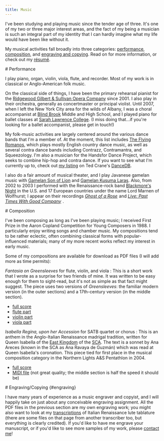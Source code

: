 ```yaml
---
title: Music
---
```


I've been studying and playing music since the tender age of three. It's one of my two or three major interest areas, and the fact of my being a musician is such an integral part of my identity that I can hardly imagine what my life would have been like without it.

My musical activities fall broadly into three categories: <a href="#performance">performance</a>, <a href="#composition">composition</a>, and <a href="#engraving">engraving and copying</a>. Read on for more information, or check out my <a href="resume_m.pdf">résumé</a>.

<section markdown='1'>
# Performance

I play piano, organ, violin, viola, flute, and recorder. Most of my work is in classical or Anglo-American folk music.

On the classical side of things, I have been the primary rehearsal pianist for the <a href="http://www.ridgewoodgands.com">Ridgewood Gilbert & Sullivan Opera Company</a> since 2001. I also play in their orchestra, generally as concertmaster or principal violist. Until 2007, when I left the New York City area for the wilds of Albany, I was a choral accompanist at <a href="http://www.blindbrook.org">Blind Brook</a> Middle and High School, and I played piano for ballet classes at <a href="http://www.slc.edu">Sarah Lawrence College</a>. (I miss doing that...if you're looking for a ballet accompanist, please get in touch!)

My folk-music activities are largely centered around the various dance bands that I'm a member of. At the moment, this list includes <a href="romanos/">The Flying Romanos</a>, which plays mostly English country dance music, as well as several contra dance bands including Contrazz, Contramantra, and Squeezology. I'm also a musician for the Handsfor Dance Project, which seeks to combine hip-hop and contra dance. If you want to see what I'm currently up to, check out <a href="http://www.tedcrane.com/dancedb/displayident.com/marnen_laibow-koser">my listing</a> on Ted Crane's <a href="http://www.tedcrane.com/dancedb">DanceDB</a>.

I also do a fair amount of musical theater, and I play Javanese gamelan music with <a href="http://www.gamelan.org/sonoflion">Gamelan Son of Lion</a> and <a href="http://www.nygamelan.com">Gamelan Kusuma Laras</a>. Also, from 2002 to 2003 I performed with the Renaissance-rock band <a href="http://www.blackmoresnight.com">Blackmore's Night</a> in the U.S. and 17 European countries under the name Lord Marnen of Wolfhurst; I appear on their recordings <cite><a href="http://www.amazon.com/gp/product/B00009NJ93/ref=as_li_tl?ie=UTF8&camp=1789&creative=9325&creativeASIN=B00009NJ93&linkCode=as2&tag=marnenlaibowkose&linkId=HANDSXZZMSRUL24I">Ghost of a Rose</a><img src="http://ir-na.amazon-adsystem.com/e/ir?t=marnenlaibowkose&l=as2&o=1&a=B00009NJ93" width="1" height="1" border="0" alt="" style="border:none !important; margin:0px !important;" />
</cite> and <cite><a href="http://www.amazon.com/gp/product/B00006LJ9Y/ref=as_li_tl?ie=UTF8&camp=1789&creative=9325&creativeASIN=B00006LJ9Y&linkCode=as2&tag=marnenlaibowkose&linkId=EIOFX3SWLKPCU4AE">Live: Past Times With Good Company</a><img src="http://ir-na.amazon-adsystem.com/e/ir?t=marnenlaibowkose&l=as2&o=1&a=B00006LJ9Y" width="1" height="1" border="0" alt="" style="border:none !important; margin:0px !important;" /></cite>
.
</section>

<section markdown='1'>
# Composition

I've been composing as long as I've been playing music; I received First Prize in the Aaron Copland Competition for Young Composers in 1988. I particularly enjoy writing songs and chamber music. My compositions tend to be rather eclectic, often combining classical forms with popular-influenced materials; many of my more recent works reflect my interest in early music.

Some of my compositions are available for download as PDF files (I will add more as time permits):

<cite>Fantasia on Greensleeves</cite> for flute, violin, and viola
: This is a short work that I wrote as a surprise for two friends of mine. It was written to be easy enough for them to sight-read, but it's not as simple as that fact might suggest. The piece uses two versions of <cite>Greensleeves</cite>: the familiar modern version (in the outer sections) and a 17th-century version (in the middle section).

  * [full score](greensleeves/score.pdf)
  * [flute part](greensleeves/flute.pdf)
  * [violin part](greensleeves/violin.pdf)
  * [viola part](greensleeves/viola.pdf)

<cite>Isabella Regina, upon her Accession</cite> for SATB quartet or chorus
: This is an anthem in the Anglo-Italian Renaissance madrigal tradition, written for Queen Isabella of the <a href="http://www.eastkingdom.org">East Kingdom</a> of the <a href="http://www.sca.org">SCA</a>. The text is a sonnet by Ana Areces (known in the SCA as Ana Ravaya de Guzmán) which was read at Queen Isabella's coronation. This piece tied for first place in the musical composition category in the Northern Lights A&S Pentathlon in 2004.

  * [full score](Anthem.pdf)
  * [MIDI file](Anthem.mid) (not great quality; the middle section is half the speed it should be)
</section>

<section markdown='1'>
# Engraving/Copying {#engraving}

I have many years of experience as a music engraver and copyist, and I will happily take on just about any conceivable engraving assignment. All the PDF files in the previous section are my own engraving work; you might also want to look at my <a href="http://www.pbm.com/%7elindahl/caroso/music">transcriptions</a> of Italian Renaissance lute tablature (there are some files on that page from another transcriber too, but everything is clearly credited). If you'd like to have me engrave your manuscript, or if you'd like to see more samples of my work, please <a href="contact.html">contact me</a>!
</section>
